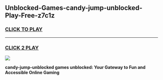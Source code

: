 
## Unblocked-Games-candy-jump-unblocked-Play-Free-z7c1z
<h3>
<a href="https://premium76.site?title=candy-jump-unblocked&ref=10A">CLICK TO PLAY</a></h3>
<hr>

<h3>
<a href="https://premium76.site?title=candy-jump-unblocked&ref=10A">CLICK 2 PLAY</a>
  
</h3>

<a href="https://premium76.site?title=candy-jump-unblocked&ref=10A"><img src="https://clearcache.store/games.png"></a>


**candy-jump-unblocked games unblocked: Your Gateway to Fun and Accessible Online Gaming**
